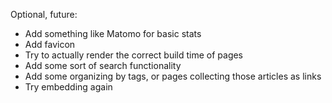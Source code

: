 Optional, future:
* Add something like Matomo for basic stats
* Add favicon
* Try to actually render the correct build time of pages
* Add some sort of search functionality
* Add some organizing by tags, or pages collecting those articles as links
* Try embedding again